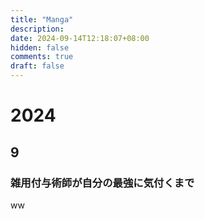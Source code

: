 ```yaml
---
title: "Manga"
description: 
date: 2024-09-14T12:18:07+08:00
hidden: false
comments: true
draft: false
---
```

# 2024

## 9

### 雑用付与術師が自分の最強に気付くまで

ww
